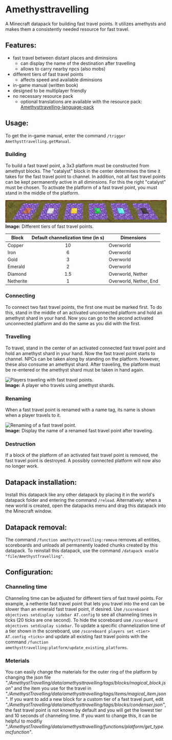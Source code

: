 # Amethysttravelling
A Minecraft datapack for building fast travel points.
It utilizes amethysts and makes them a consistently needed resource for fast travel.

## Features:
- fast travel between distant places and diminsions
  - can display the name of the destination after travelling
  - allows to carry nearby npcs (also mobs)
- different tiers of fast travel points
  - affects speed and available diminsions
- in-game manual (written book)
- designed to be multiplayer friendly
- no necessary resource pack
  - optional translations are available with the resource pack: [Amethysttravelling-language-pack](https://github.com/Pretorer/Amethysttravelling-language-pack)

## Usage:
To get the in-game manual, enter the command `/trigger Amethysttravelling.getManual`.

### Building
To build a fast travel point, a 3x3 platform must be constructed from amethyst blocks. 
The "catalyst" block in the center determines the time it takes for the fast travel point to channel. 
In addition, not all fast travel points can be kept permanently active in all diminsions. 
For this the right "catalyst" must be chosen. 
To activate the platform of a fast travel point, you must stand in the middle of the platform.

![Different 3x3 platforms out of amethyst blocks with different blocks in the center.](./img/tiers.png)  
**Image:** Different tiers of fast travel points.

Block     | Default channelization time  (in s)| Dimensions
----------|:----------------------------------:|-----------
Copper    | 10                                 | Overworld
Iron      | 6                                  | Overworld
Gold      | 3                                  | Overworld
Emerald   | 2                                  | Overworld
Diamond   | 1.5                                | Overworld, Nether
Netherite | 1                                  | Overworld, Nether, End

### Connecting
To connect two fast travel points, the first one must be marked first. To do this, stand in the middle of an activated unconnected platform and hold an amethyst shard in your hand. Now you can go to the second activated unconnected platform and do the same as you did with the first.

### Travelling
To travel, stand in the center of an activated connected fast travel point and hold an amethyst shard in your hand. Now the fast travel point starts to channel.
NPCs can be taken along by standing on the platform. However, these also consume an amethyst shard.
After traveling, the platform must be re-entered or the amethyst shard must be taken in hand again.

![Players traveling with fast travel points.](./img/traveling.gif)  
**Image:** A player who travels using amethyst shards.

### Renaming 
When a fast travel point is renamed with a name tag, its name is shown when a player travels to it.

![Renaming of a fast travel point.](./img/renaming.gif)  
**Image:** Display the name of a renamed fast travel point after traveling.

### Destruction
If a block of the platform of an activated fast travel point is removed, the fast travel point is destroyed. 
A possibly connected platform will now also no longer work.

## Datapack installation:
Install this datapack like any other datapack by placing it in the world's datapack folder and entering the command `/reload`.
Alternatively: when a new world is created, open the datapacks menu and drag this datapack into the Minecraft window.

## Datapack removal:
The command `/function amethysttravelling:remove` removes all entities, scoreboards and unloads all permanently loaded chunks created by this datapack.
To reinstall this datapack, use the command `/datapack enable "file/AmethystTravelling"`.

## Configuration:

### Channeling time
Channeling time can be adjusted for different tiers of fast travel points.
For example, a netherite fast travel point that lets you travel into the end can be slower than an emerald fast travel point, if desired.
Use `/scoreboard objectives setdisplay sidebar AT.config` to see all channeling times in ticks (20 ticks are one second). To hide the scoreboard use `/scoreboard objectives setdisplay sidebar`.
To update a specific channelization time of a tier shown in the scoreboard, use `/scoreboard players set <tier> AT.config <ticks>` and update all existing fast travel points with the command `/function amethysttravelling:platform/update_existing_platforms`.

### Meterials
You can easily change the materials for the outer ring of the platform by changing the json file *"./AmethystTravelling/data/amethysttravelling/tags/blocks/magical_block.json"* and the item you use for the travel in *"./AmethystTravelling/data/amethysttravelling/tags/items/magical_item.json"*. 
If you want to add a new block for a custom tier of a fast travel punt, edit *"./AmethystTravelling/data/amethysttravelling/tags/blocks/condenser.json"*, the fast travel point is not known by default and you will get the lowest tier and 10 seconds of channeling time.
If you want to change this, it can be helpful to modifiy *"./AmethystTravelling/data/amethysttravelling/functions/platform/get_type.mcfunction"*.
